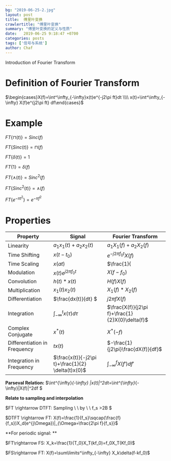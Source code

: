 ```yaml
---
bg: "2019-06-25-2.jpg"
layout: post
title:  傅里叶变换
crawlertitle: "傅里叶变换"
summary: "傅里叶变换的定义与性质"
date:   2019-06-25 9:18:47 +0700
categories: posts
tags: ['信号与系统']
author: Chaf
---
```


Introduction of Fourier Transform

# Definition of Fourier Transform

$\begin{cases}X(f)=\int^\infty_{-\infty}x(t)e^{-j2\pi ft}dt \\\\ x(t)=\int^\infty_{-\infty} X(f)e^{j2\pi ft} df\end{cases}$

# Example

$FT \{\sqcap(t) \}=Sinc(f)$

$FT \{Sinc(t) \}=\sqcap(f)$

$FT \{\delta(t) \}=1$

$FT \{1 \}=\delta(f)$

$FT \{\wedge(t) \}=Sinc^2(f)$

$FT \{Sinc^2(t) \}=\wedge(f)$

$FT \{e^{-\pi t^2} \}=e^{-\pi f^2}$

# Properties

| Property                     | Signal                                            | Fourier Transform                               |
| ---------------------------- | ------------------------------------------------- | ----------------------------------------------- |
| Linearity                    | $a_1x_1(t)+a_2x_2(t)$                             | $a_1X_1(f)+a_2X_2(f)$                           |
| Time Shifting                | $x(t-t_0)$                                        | $e^{-j2\pi f_0t }X(f)$                          |
| Time Scaling                 | $x(at)$                                           | $\frac{1}{|a|}X(\frac{f}{a})$                   |
| Modulation                   | $x(t)e^{j2\pi f_0 t}$                             | $X(f-f_0)$                                      |
| Convolution                  | $h(t)*x(t)$                                       | $H(f)X(f)$                                      |
| Multiplication               | $x_1(t)x_2(t)$                                    | $X_1(f)*X_2(f)$                                 |
| Differentiation              | $\frac{dx(t)}{dt} $                               | $j2\pi f X(f)$                                  |
| Integration                  | $\int^t _{-\infty} x(\tau)d\tau$                  | $\frac{X(f)}{j2\pi f}+\frac{1}{2}X(0)\delta(f)$ |
| Complex Conjugate            | $x^*(t)$                                          | $X^*(-f)$                                       |
| Differentiation in Frequency | $tx(t)$                                           | $-\frac{1}{j2\pi}\frac{dX(f)}{df}$              |
| Integration in Frequency     | $\frac{x(t)}{-j2\pi t}+\frac{1}{2} \delta(t)x(0)$ | $\int^f_{-\infty} X(f')df'$                     |

**Parseval Relation:**  $\int^{\infty}_{-\infty} \|x(t)\|^2dt=\int^{\infty}_{-\infty}\|X(f)\|^2df $

**Relate to sampling and interpolation**

$FT \rightarrow DTFT: Sampling \ \ by \ \ f_s >2B $

$DTFT \rightarrow FT: X(f)=\frac{1}{f_s}\sqcap(\frac{f}{f_s})X_d(e^{j\Omega})|_{\Omega=\frac{2\pi f}{f_s}}$ 

**For periodic signal: **

$FT\rightarrow FS: X_k=\frac{1}{T_0}X_T(kf_0)=f_0X_T(Kf_0)$

$FS\rightarrow FT: X(f)=\sum\limits^\infty_{-\infty} X_k\delta(f-kf_0)$

